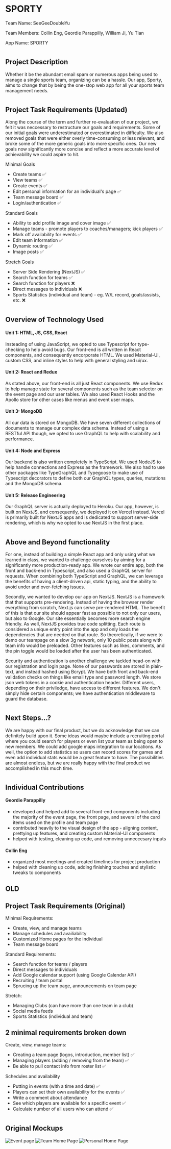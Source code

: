 # SPORTY

Team Name: SeeGeeDoubleYu

Team Members: Collin Eng, Geordie Parappilly, William Ji, Yu Tian

App Name: SPORTY

#


## Project Description
Whether it be the abundant email spam or numerous apps being used to manage a single sports team, organizing can be a hassle. Our app, Sporty, aims to change that by being the one-stop web app for all your sports team management needs.
#

## Project Task Requirements (Updated)
Along the course of the term and further re-evaluation of our project, we felt it was neccessary to restructure our goals and requirements. Some of our initial goals were underestimated or overestimated in difficulty. We also removed goals that were either overly time-consuming or less relevant, and broke some of the more generic goals into more specific ones. Our new goals now significantly more concise and reflect a more accurate level of achievability we could aspire to hit. 

Minimal Goals
- Create teams ✅
- View teams ✅
- Create events ✅
- Edit personal information for an individual's page ✅
- Team message board ✅
- Login/authentication ✅

Standard Goals
- Ability to add profile image and cover image ✅
- Manage teams - promote players to coaches/managers; kick players ✅
- Mark off availability for events ✅
- Edit team information ✅
- Dynamic routing ✅
- Image posts ✅

Stretch Goals
- Server Side Rendering (NextJS) ✅
- Search function for teams ✅
- Search function for players ❌
- Direct messages to individuals ❌
- Sports Statistics (individual and team) - eg. W/L record, goals/assists, etc. ❌

#

## Overview of Technology Used

#### Unit 1: HTML, JS, CSS, React

Insteading of using JavaScript, we opted to use Typescript for type-checking to help avoid bugs. Our front-end is all written in React components, and consequently encorporate HTML. We used Material-UI, custom CSS, and inline styles to help with general styling and ui/ux.
 

#### Unit 2: React and Redux

As stated above, our front-end is all just React components. We use Redux to help manage state for several components such as the team selector on the event page and our user tables. We also used React Hooks and the Apollo store for other cases like menus and event user maps.

#### Unit 3: MongoDB
All our data is stored on MongoDB. We have seven different collections of documents to manage our complex data schema. Instead of using a RESTful API though, we opted to use GraphQL to help with scalability and performance.

#### Unit 4: Node and Express
Our backend is also written completely in TypeScript. We used NodeJS to help handle connections and Express as the framework. We also had to use other packages like TypeGraphQL and Typegoose to make use of Typescript decorators to define both our GraphQL types, queries, mutations and the MongoDB schema.

#### Unit 5: Release Engineering
Our GraphQL server is actually deployed to Heroku. Our app, however, is built on NextJS, and consequently, we deployed it on Vercel instead. Vercel is primarily built for NextJS apps and is dedicated to support server-side rendering, which is why we opted to use NextJS in the first place.

#

## Above and Beyond functionality
For one, instead of building a simple React app and only using what we learned in class, we wanted to challenge ourselves by aiming for a significantly more production-ready app. We wrote our entire app, both the front and back-end in Typescript, and also used a GraphQL server for requests. When combining both TypeScript and GraphQL, we can leverage the benefits of having a client-driven api, static typing, and the ability to avoid under and over-fetching issues. 

Secondly, we wanted to develop our app on NextJS. NextJS is a framework that that supports pre-rendering. Instead of having the browser render everything from scratch, Next.js can serve pre-rendered HTML. The benefit of this is that our site should appear fast as possible to not only our users, but also to Google. Our site essentially becomes more search engine friendly. As well, NextJS provides true code splitting. Each route is considered a unique entry point into the app and only loads the dependencies that are needed on that route. So theoretically, if we were to demo our teampage on a slow 3g network, only 10 public posts along with team info would be preloaded. Other features such as likes, comments, and the pin toggle would be loaded after the user has been authenticated.

Security and authentication is another challenge we tackled head-on with our registration and login page. None of our passwords are stored in plain-text, and instead hashed using Bcrypt. We have both front and back-end validation checks on things like email type and password length. We store json web tokens in a cookie and authentication header. Different users, depending on their priviledge, have access to different features. We don't simply hide certain components; we have authentication middleware to guard the database.

#

## Next Steps...?

We are happy with our final product, but we do acknowledge that we can definitely build upon it. Some ideas would maybe include a recruiting portal where you could search for players or even list your team as being open to new members. We could add google maps integration to our locations. As well, the option to add statistics so users can record scores for games and even add individual stats would be a great feature to have. The possibilities are almost endless, but we are really happy with the final product we accomplished in this much time. 

#

## Individual Contributions

#### Geordie Parappilly
- developed and helped add to several front-end components including the majority of the event page, the front page, and several of the card items used on the profile and team page
- contributed heavily to the visual design of the app - aligning content, prettying up features, and creating custom Material-UI components
- helped with testing, cleaning up code, and removing unneccesary inputs

#### Collin Eng
- organized most meetings and created timelines for project production
- helped with cleaning up code, adding finishing touches and stylistic tweaks to components

## OLD


## Project Task Requirements (Original)
Minimal Requirements:
- Create, view, and manage teams
- Manage schedules and availiability
- Customized Home pages for the individual
- Team message board

Standard Requirements:
- Search function for teams / players
- Direct messages to individuals
- Add Google calendar support (using Google Calendar API)
- Recruiting / team portal
- Sprucing up the team page, announcements on team page

Stretch:
- Managing Clubs (can have more than one team in a club)
- Social media feeds
- Sports Statistics (individual and team)

## 2 minimal requirements broken down

Create, view, manage teams:
- Creating a team page (logos, introduction, member list) ✅
- Managing players (adding / removing from the team) ✅
- Be able to pull contact info from roster list ✅

Schedules and availability
- Putting in events (with a time and date) ✅
- Players can set their own availability for the events ✅
- Write a comment about attendance
- See which players are available for a specific event ✅
- Calculate number of all users who can attend ✅

#

## Original Mockups 
![Event page](public/Event%20Page.png?raw=true)
![Team Home Page](public/Team%20Home%20Page.png?raw=true)
![Personal Home Page](public/Personal%20Home%20Page.png?raw=true)

